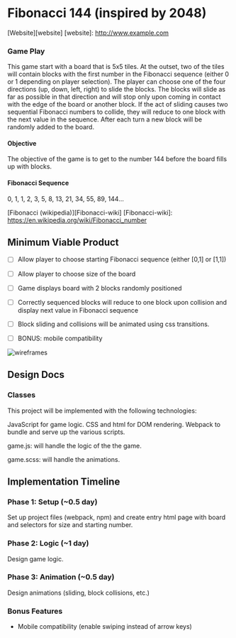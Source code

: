 # Fibonacci 144 (inspired by 2048)
[Website][website]
[website]: http://www.example.com

### Game Play
This game start with a board that is 5x5 tiles. At the outset, two of the tiles will contain blocks with the first number in the Fibonacci sequence (either 0 or 1 depending on player selection). The player can choose one of the four directions (up, down, left, right) to slide the blocks. The blocks will slide as far as possible in that direction and will stop only upon coming in contact with the edge of the board or another block. If the act of sliding causes two sequential Fibonacci numbers to collide, they will reduce to one block with the next value in the sequence. After each turn a new block will be randomly added to the board.

#### Objective
The objective of the game is to get to the number 144 before the board fills up with blocks.

#### Fibonacci Sequence
0, 1, 1, 2, 3, 5, 8, 13, 21, 34, 55, 89, 144...

[Fibonacci (wikipedia)][Fibonacci-wiki]
[Fibonacci-wiki]: https://en.wikipedia.org/wiki/Fibonacci_number



## Minimum Viable Product

- [ ] Allow player to choose starting Fibonacci sequence (either [0,1] or [1,1])
- [ ] Allow player to choose size of the board
- [ ] Game displays board with 2 blocks randomly positioned
- [ ] Correctly sequenced blocks will reduce to one block upon collision and display next value in Fibonacci sequence
- [ ] Block sliding and collisions will be animated using css transitions.
- [ ] BONUS: mobile compatibility


![wireframes](docs/wireframe.png)

## Design Docs
### Classes


This project will be implemented with the following technologies:

JavaScript for game logic.
CSS and html for DOM rendering. 
Webpack to bundle and serve up the various scripts.

game.js: will handle the logic of the the game.

game.scss: will handle the animations.



## Implementation Timeline

### Phase 1: Setup (~0.5 day)
Set up project files (webpack, npm) and create entry html page with board and selectors for size and starting number.

### Phase 2: Logic (~1 day)
Design game logic.

### Phase 3: Animation (~0.5 day)
Design animations (sliding, block collisions, etc.)


### Bonus Features
- Mobile compatibility (enable swiping instead of arrow keys)
